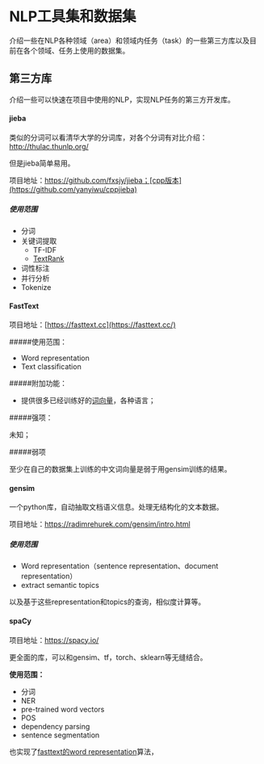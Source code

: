 # NLP工具集和数据集

​		介绍一些在NLP各种领域（area）和领域内任务（task）的一些第三方库以及目前在各个领域、任务上使用的数据集。

## 第三方库

介绍一些可以快速在项目中使用的NLP，实现NLP任务的第三方开发库。

#### jieba

类似的分词可以看清华大学的分词库，对各个分词有对比介绍：http://thulac.thunlp.org/

但是jieba简单易用。

项目地址：https://github.com/fxsjy/jieba；[cpp版本](https://github.com/yanyiwu/cppjieba)

##### 使用范围

- 分词
- 关键词提取
  - TF-IDF
  - [TextRank](http://web.eecs.umich.edu/~mihalcea/papers/mihalcea.emnlp04.pdf)
- 词性标注
- 并行分析
- Tokenize

#### FastText

项目地址：[https://fasttext.cc](https://fasttext.cc/)

#####使用范围：

- Word representation
- Text classification

#####附加功能：

- 提供很多已经训练好的[词向量](https://fasttext.cc/docs/en/crawl-vectors.html)，各种语言；

#####强项：

未知；

#####弱项

至少在自己的数据集上训练的中文词向量是弱于用gensim训练的结果。

#### gensim

一个python库，自动抽取文档语义信息。处理无结构化的文本数据。

项目地址：https://radimrehurek.com/gensim/intro.html

##### 使用范围

- Word representation（sentence representation、document representation）
- extract semantic topics

以及基于这些representation和topics的查询，相似度计算等。

#### spaCy

项目地址：https://spacy.io/

更全面的库，可以和gensim、tf，torch、sklearn等无缝结合。

**使用范围：**

- 分词
- NER
- pre-trained word vectors
- POS
- dependency parsing
- sentence segmentation

也实现了[fasttext的word representation](https://radimrehurek.com/gensim/models/fasttext.html#gensim.models.fasttext.FastText)算法，



